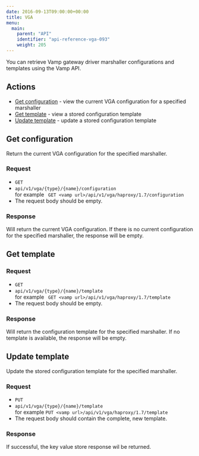 ```yaml
---
date: 2016-09-13T09:00:00+00:00
title: VGA
menu:
  main:
    parent: "API"
    identifier: "api-reference-vga-093"
    weight: 205
---
```


You can retrieve Vamp gateway driver marshaller configurations and templates using the Vamp API.

## Actions

* [Get configuration](/documentation/api/v0.9.3/api-vga/#get-configuration) - view the current VGA configuration for a specified marshaller
* [Get template](/documentation/api/v0.9.3/api-vga/#get-template) - view a stored configuration template
* [Update template](/documentation/api/v0.9.3/api-vga/#update-template) - update a stored configuration template


## Get configuration
Return the current VGA configuration for the specified marshaller. 

### Request

* `GET`
* `api/v1/vga/{type}/{name}/configuration`  
  for example ` GET <vamp url>/api/v1/vga/haproxy/1.7/configuration`
* The request body should be empty.

### Response
Will return the current VGA configuration. If there is no current configuration for the specified marshaller, the response will be empty.


## Get template

### Request

* `GET`
* `api/v1/vga/{type}/{name}/template`  
  for example ` GET <vamp url>/api/v1/vga/haproxy/1.7/template`
* The request body should be empty.

### Response
Will return the configuration template for the specified marshaller. If no template is available, the response will be empty.

## Update template
Update the stored configuration template for the specified marshaller.

### Request

* `PUT`
* `api/v1/vga/{type}/{name}/template`  
  for example `PUT <vamp url>/api/v1/vga/haproxy/1.7/template`
* The request body should contain the complete, new template. 

### Response
If successful, the key value store response wil be returned. 




